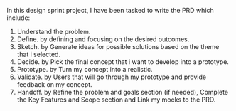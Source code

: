In this design sprint project, I have been tasked to write the PRD which include:
1. Understand the problem. 
2. Define. by defining and focusing on the desired outcomes.
3. Sketch. by Generate ideas for possible solutions based on the theme that i selected.
4. Decide. by Pick the final concept that i want to develop into a prototype.
5. Prototype. by Turn my concept into a realistic.
6. Validate. by Users that will go through my prototype and provide feedback on my concept.
7. Handoff. by Refine the problem and goals section (if needed), Complete the Key Features and Scope section and Link my mocks to the PRD.
